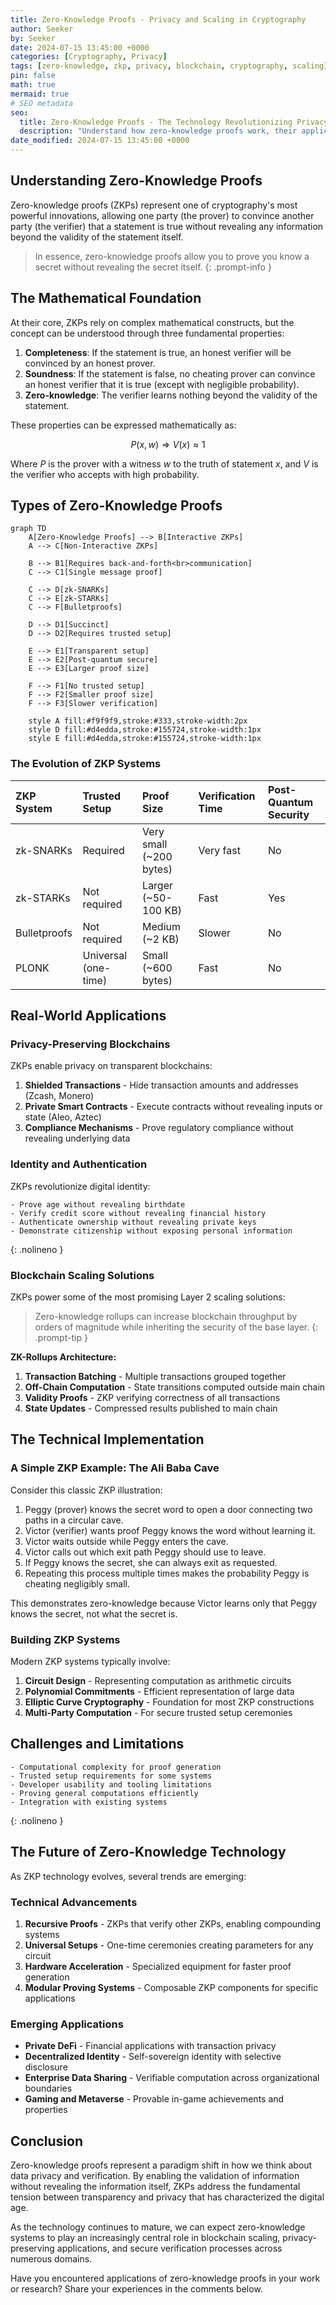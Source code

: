 ```yaml
---
title: Zero-Knowledge Proofs - Privacy and Scaling in Cryptography
author: Seeker
by: Seeker
date: 2024-07-15 13:45:00 +0000
categories: [Cryptography, Privacy]
tags: [zero-knowledge, zkp, privacy, blockchain, cryptography, scaling]
pin: false
math: true
mermaid: true
# SEO metadata
seo:
  title: Zero-Knowledge Proofs - The Technology Revolutionizing Privacy and Scaling
  description: "Understand how zero-knowledge proofs work, their applications in blockchain privacy, identity systems, and scalability solutions in this comprehensive technical overview."
date_modified: 2024-07-15 13:45:00 +0000
---
```


## Understanding Zero-Knowledge Proofs

Zero-knowledge proofs (ZKPs) represent one of cryptography's most powerful innovations, allowing one party (the prover) to convince another party (the verifier) that a statement is true without revealing any information beyond the validity of the statement itself.

> In essence, zero-knowledge proofs allow you to prove you know a secret without revealing the secret itself.
{: .prompt-info }

## The Mathematical Foundation

At their core, ZKPs rely on complex mathematical constructs, but the concept can be understood through three fundamental properties:

1. **Completeness**: If the statement is true, an honest verifier will be convinced by an honest prover.
2. **Soundness**: If the statement is false, no cheating prover can convince an honest verifier that it is true (except with negligible probability).
3. **Zero-knowledge**: The verifier learns nothing beyond the validity of the statement.

These properties can be expressed mathematically as:

$$P(x,w) \Rightarrow V(x) \approx 1$$

Where $P$ is the prover with a witness $w$ to the truth of statement $x$, and $V$ is the verifier who accepts with high probability.

## Types of Zero-Knowledge Proofs

```mermaid
graph TD
    A[Zero-Knowledge Proofs] --> B[Interactive ZKPs]
    A --> C[Non-Interactive ZKPs]
    
    B --> B1[Requires back-and-forth<br>communication]
    C --> C1[Single message proof]
    
    C --> D[zk-SNARKs]
    C --> E[zk-STARKs]
    C --> F[Bulletproofs]
    
    D --> D1[Succinct]
    D --> D2[Requires trusted setup]
    
    E --> E1[Transparent setup]
    E --> E2[Post-quantum secure]
    E --> E3[Larger proof size]
    
    F --> F1[No trusted setup]
    F --> F2[Smaller proof size]
    F --> F3[Slower verification]
    
    style A fill:#f9f9f9,stroke:#333,stroke-width:2px
    style D fill:#d4edda,stroke:#155724,stroke-width:1px
    style E fill:#d4edda,stroke:#155724,stroke-width:1px
```

### The Evolution of ZKP Systems

| ZKP System | Trusted Setup | Proof Size | Verification Time | Post-Quantum Security |
|:-----------|:--------------|:-----------|:------------------|:----------------------|
| zk-SNARKs | Required | Very small (~200 bytes) | Very fast | No |
| zk-STARKs | Not required | Larger (~50-100 KB) | Fast | Yes |
| Bulletproofs | Not required | Medium (~2 KB) | Slower | No |
| PLONK | Universal (one-time) | Small (~600 bytes) | Fast | No |

## Real-World Applications

### Privacy-Preserving Blockchains

ZKPs enable privacy on transparent blockchains:

1. **Shielded Transactions** - Hide transaction amounts and addresses (Zcash, Monero)
2. **Private Smart Contracts** - Execute contracts without revealing inputs or state (Aleo, Aztec)
3. **Compliance Mechanisms** - Prove regulatory compliance without revealing underlying data

### Identity and Authentication

ZKPs revolutionize digital identity:

```
- Prove age without revealing birthdate
- Verify credit score without revealing financial history
- Authenticate ownership without revealing private keys
- Demonstrate citizenship without exposing personal information
```
{: .nolineno }

### Blockchain Scaling Solutions

ZKPs power some of the most promising Layer 2 scaling solutions:

> Zero-knowledge rollups can increase blockchain throughput by orders of magnitude while inheriting the security of the base layer.
{: .prompt-tip }

**ZK-Rollups Architecture:**

1. **Transaction Batching** - Multiple transactions grouped together
2. **Off-Chain Computation** - State transitions computed outside main chain
3. **Validity Proofs** - ZKP verifying correctness of all transactions
4. **State Updates** - Compressed results published to main chain

## The Technical Implementation

### A Simple ZKP Example: The Ali Baba Cave

Consider this classic ZKP illustration:

1. Peggy (prover) knows the secret word to open a door connecting two paths in a circular cave.
2. Victor (verifier) wants proof Peggy knows the word without learning it.
3. Victor waits outside while Peggy enters the cave.
4. Victor calls out which exit path Peggy should use to leave.
5. If Peggy knows the secret, she can always exit as requested.
6. Repeating this process multiple times makes the probability Peggy is cheating negligibly small.

This demonstrates zero-knowledge because Victor learns only that Peggy knows the secret, not what the secret is.

### Building ZKP Systems

Modern ZKP systems typically involve:

1. **Circuit Design** - Representing computation as arithmetic circuits
2. **Polynomial Commitments** - Efficient representation of large data
3. **Elliptic Curve Cryptography** - Foundation for most ZKP constructions
4. **Multi-Party Computation** - For secure trusted setup ceremonies

## Challenges and Limitations

```
- Computational complexity for proof generation
- Trusted setup requirements for some systems
- Developer usability and tooling limitations
- Proving general computations efficiently
- Integration with existing systems
```
{: .nolineno }

## The Future of Zero-Knowledge Technology

As ZKP technology evolves, several trends are emerging:

### Technical Advancements

1. **Recursive Proofs** - ZKPs that verify other ZKPs, enabling compounding systems
2. **Universal Setups** - One-time ceremonies creating parameters for any circuit
3. **Hardware Acceleration** - Specialized equipment for faster proof generation
4. **Modular Proving Systems** - Composable ZKP components for specific applications

### Emerging Applications

- **Private DeFi** - Financial applications with transaction privacy
- **Decentralized Identity** - Self-sovereign identity with selective disclosure
- **Enterprise Data Sharing** - Verifiable computation across organizational boundaries
- **Gaming and Metaverse** - Provable in-game achievements and properties

## Conclusion

Zero-knowledge proofs represent a paradigm shift in how we think about data privacy and verification. By enabling the validation of information without revealing the information itself, ZKPs address the fundamental tension between transparency and privacy that has characterized the digital age.

As the technology continues to mature, we can expect zero-knowledge systems to play an increasingly central role in blockchain scaling, privacy-preserving applications, and secure verification processes across numerous domains.

Have you encountered applications of zero-knowledge proofs in your work or research? Share your experiences in the comments below. 